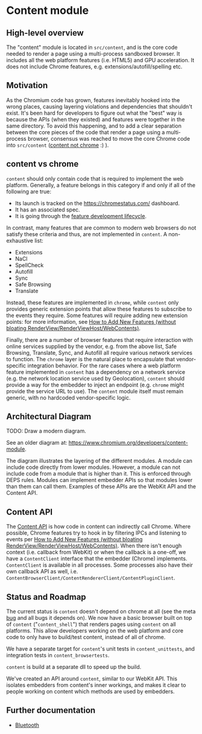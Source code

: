 # Content module

## High-level overview
The "content" module is located in `src/content`, and is the core code needed to
render a page using a multi-process sandboxed browser. It includes all the web
platform features (i.e. HTML5) and GPU acceleration. It does not include Chrome
features, e.g. extensions/autofill/spelling etc.

## Motivation
As the Chromium code has grown, features inevitably hooked into the wrong
places, causing layering violations and dependencies that shouldn't exist. It's
been hard for developers to figure out what the "best" way is because the APIs
(when they existed) and features were together in the same directory. To avoid
this happening, and to add a clear separation between the core pieces of the
code that render a page using a multi-process browser, consensus was reached to
move the core Chrome code into `src/content` ([content not
chrome](http://blog.chromium.org/2008/10/content-not-chrome.html) :) ).

## content vs chrome
`content` should only contain code that is required to implement the web
platform. Generally, a feature belongs in this category if and only if all of
the following are true:

- Its launch is tracked on the <https://chromestatus.com/> dashboard.
- It has an associated spec.
- It is going through the [feature development
  lifecycle](https://www.chromium.org/blink/launching-features).

In contrast, many features that are common to modern web browsers do not satisfy
these criteria and thus, are not implemented in `content`. A non-exhaustive
list:

- Extensions
- NaCl
- SpellCheck
- Autofill
- Sync
- Safe Browsing
- Translate

Instead, these features are implemented in `chrome`, while `content` only
provides generic extension points that allow these features to subscribe to the
events they require. Some features will require adding new extension points: for
more information, see [How to Add New Features (without bloating
RenderView/RenderViewHost/WebContents)](https://www.chromium.org/developers/design-documents/multi-process-architecture/how-to-add-new-features).

Finally, there are a number of browser features that require interaction with
online services supplied by the vendor, e.g. from the above list, Safe Browsing,
Translate, Sync, and Autofill all require various network services to function.
The `chrome` layer is the natural place to encapsulate that vendor-specific
integration behavior. For the rare cases where a web platform feature
implemented in `content` has a dependency on a network service (e.g. the network
location service used by Geolocation), `content` should provide a way for the
embedder to inject an endpoint (e.g. `chrome` might provide the service URL to
use). The `content` module itself must remain generic, with no hardcoded
vendor-specific logic.

## Architectural Diagram
TODO: Draw a modern diagram.

See an older diagram at: https://www.chromium.org/developers/content-module.

The diagram illustrates the layering of the different modules. A module can
include code directly from lower modules. However, a module can not include code
from a module that is higher than it.  This is enforced through DEPS rules.
Modules can implement embedder APIs so that modules lower than them can call
them. Examples of these APIs are the WebKit API and the Content API.

## Content API
The [Content API](public/README.md) is how code in content can indirectly call
Chrome. Where possible, Chrome features try to hook in by filtering IPCs and
listening to events per [How to Add New Features (without bloating
RenderView/RenderViewHost/WebContents)](https://www.chromium.org/developers/design-documents/multi-process-architecture/how-to-add-new-features).
When there isn't enough context (i.e.  callback from WebKit) or when the
callback is a one-off, we have a `ContentClient` interface that the embedder
(Chrome) implements. `ContentClient` is available in all processes. Some
processes also have their own callback API as well, i.e.
`ContentBrowserClient/ContentRendererClient/ContentPluginClient`.

## Status and Roadmap
The current status is `content` doesn't depend on chrome at all (see the meta
[bug](https://bugs.chromium.org/p/chromium/issues/detail?id=76697) and all bugs
it depends on). We now have a basic browser built on top of `content`
("`content_shell`") that renders pages using `content` on all platforms. This
allow developers working on the web platform and core code to only have to
build/test content, instead of all of chrome.

We have a separate target for `content`'s unit tests in `content_unittests`, and
integration tests in `content_browsertests`.

`content` is build at a separate dll to speed up the build.

We've created an API around `content`, similar to our WebKit API. This isolates
embedders from content's inner workings, and makes it clear to people working on
content which methods are used by embedders.

## Further documentation

* [Bluetooth](browser/bluetooth/README.md)
